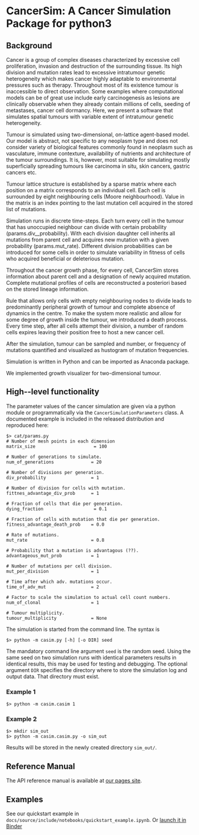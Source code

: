 CancerSim: A Cancer Simulation Package for python3
==============================================


Background
----------
Cancer is a group of complex diseases characterized by excessive cell proliferation, invasion and destruction of the surrounding tissue.
Its high division and mutation rates lead to excessive intratumour genetic heterogeneity which makes cancer highly adaptable to environmental pressures such as therapy.
Throughout most of its existence tumour is inaccessible to direct observation.
Some examples where computational models can be of great use include early carcinogenesis as lesions are clinically observable when they already contain millions of cells, seeding of metastases, cancer cell dormancy.
Here, we present a software that simulates spatial tumours with variable extent of intratumour genetic heterogeneity.

Tumour is simulated using two-dimensional, on-lattice agent-based model.
Our model is abstract, not specific to any neoplasm type and does not consider variety of biological features commonly found in neoplasm such as vasculature, immune contexture, availability of nutrients and architecture of the tumour surroundings.
It is, however, most suitable for simulating mostly superficially spreading tumours like carcinoma in situ, skin cancers, gastric cancers etc.

Tumour lattice structure is established by a sparse matrix where each position on a matrix corresponds to an individual cell.
Each cell is surrounded by eight neighbouring cells (Moore neighbourhood).
Value in the matrix is an index pointing to the last mutation cell acquired in the stored list of mutations.

Simulation runs in discrete time-steps. Each turn every cell in the tumour that has unoccupied neighbour can divide with certain probability (params.div__probability).
With each division daughter cell inherits all mutations from parent cell and acquires new mutation with a given probability (params.mut_rate).
Different division probabilities can be introduced for some cells in order to simulate variability in fitness of cells who acquired beneficial or deleterious mutation.

Throughout the cancer growth phase, for every cell, CancerSim stores information about parent cell and a designation of newly acquired mutation.
Complete mutational profiles of cells are reconstructed a posteriori based on the stored lineage information.

Rule that allows only cells with empty neighbouring nodes to divide leads to predominantly peripheral growth of tumour and complete absence of dynamics in the centre.
To make the system more realistic and allow for some degree of growth inside the tumour, we introduced a death process.
Every time step, after all cells attempt their division, a number of random cells expires leaving their position free to host a new cancer cell.

After the simulation, tumour can be sampled and number, or frequency of mutations quantified and visualized as hustogram of mutation frequencies.


Simulation is written in Python and can be imported as Anaconda package.

We implemented growth visualizer for two-dimensional tumour.

High--level functionality
-------------------------
The parameter values of the cancer simulation are given via a python module or
programmatically via the ```CancerSimulationParameters``` class. A documented
example is included in the released distribution and reproduced here:

    $> cat/params.py
    # Number of mesh points in each dimension
    matrix_size                      = 100

    # Number of generations to simulate.
    num_of_generations              = 20

    # Number of divisions per generation.
    div_probability                 = 1

    # Number of division for cells with mutation.
    fittnes_advantage_div_prob      = 1

    # Fraction of cells that die per generation.
    dying_fraction                   = 0.1

    # Fraction of cells with mutation that die per generation.
    fitness_advantage_death_prob    = 0.0

    # Rate of mutations.
    mut_rate                        = 0.8

    # Probability that a mutation is advantagous (??).
    advantageous_mut_prob           = 1

    # Number of mutations per cell division.
    mut_per_division                = 1

    # Time after which adv. mutations occur.
    time_of_adv_mut                 = 2

    # Factor to scale the simulation to actual cell count numbers.
    num_of_clonal                   = 1

    # Tumour multiplicity.
    tumour_multiplicity             = None


The simulation is started from the command line. The syntax is

    $> python -m casim.py [-h] [-o DIR] seed

 The mandatory command line argument ```seed``` is the
random seed. Using the same seed on two simulation runs with identical
parameters results in identical results, this may be used for testing and
debugging. The optional argument ```DIR``` specifies the directory where to
store the simulation log and output data. That directory must exist.

### Example 1

    $> python -m casim.casim 1

### Example 2

    $> mkdir sim_out
    $> python -m casim.casim.py -o sim_out

Results will be stored in the newly created directory ```sim_out/```.

Reference Manual
----------------
The API reference manual is available at [our pages site](https://c.fortmanngrote.pages.gwdg.de/cancer_sim).

Examples
--------
See our quickstart example in
`docs/source/include/notebooks/quickstart_example.ipynb`. Or [launch it in Binder](https://mybinder.org/v2/git/https%3A%2F%2Fgitlab.gwdg.de%2Fc.fortmanngrote%2Fcancer_sim/develop?filepath=https%3A%2F%2Fgitlab.gwdg.de%2Fc.fortmanngrote%2Fcancer_sim%2Fblob%2Fdevelop%2Fdocs%2Fsource%2Finclude%2Fnotebooks%2Fquickstart_example.ipynb)



